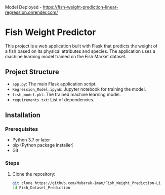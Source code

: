 Model Deployed - https://fish-weight-prediction-linear-regression.onrender.com/

# Fish Weight Predictor

This project is a web application built with Flask that predicts the weight of a fish based on its physical attributes and species. The application uses a machine learning model trained on the Fish Market dataset.

## Project Structure

- `app.py`: The main Flask application script.
- `Regression_Model.ipynb`: Jupyter notebook for training the model.
- `fish_model.pkl`: The trained machine learning model.
- `requirements.txt`: List of dependencies.

## Installation

### Prerequisites

- Python 3.7 or later
- pip (Python package installer)
- Git

### Steps

1. Clone the repository:
   ```bash
   git clone https://github.com/Mubarak-Imam/Fish_Weight_Prediction-Linear-Regression-.git
   cd Fish_Dataset_Prediction

